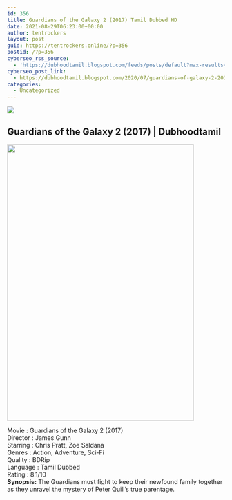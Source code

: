 ```yaml
---
id: 356
title: Guardians of the Galaxy 2 (2017) Tamil Dubbed HD
date: 2021-08-29T06:23:00+00:00
author: tentrockers
layout: post
guid: https://tentrockers.online/?p=356
postid: /?p=356
cyberseo_rss_source:
  - 'https://dubhoodtamil.blogspot.com/feeds/posts/default?max-results=150&start-index=151'
cyberseo_post_link:
  - https://dubhoodtamil.blogspot.com/2020/07/guardians-of-galaxy-2-2017-tamil.html
categories:
  - Uncategorized
---
```

<div class="media_block">
  <img src="https://1.bp.blogspot.com/-ZnpYdWlSAvQ/XwV4shM7P1I/AAAAAAAAA7M/T1IxhrosfsAaQUc1H9-oTZigpepPwKdQwCLcBGAsYHQ/s72-c/images%2B%25289%2529.jpeg" class="media_thumbnail" />
</div>

<div dir="ltr" trbidi="on" readability="12.1875">
  <h2>
    <span><span>Guardians of the Galaxy 2 (2017) | Dubhoodtamil</span></span>
  </h2>
  
  <div class="separator">
    <a href="https://1.bp.blogspot.com/-ZnpYdWlSAvQ/XwV4shM7P1I/AAAAAAAAA7M/T1IxhrosfsAaQUc1H9-oTZigpepPwKdQwCLcBGAsYHQ/s1600/images%2B%25289%2529.jpeg" imageanchor="1"><img loading="lazy" border="0" data-original-height="674" data-original-width="456" height="640" src="https://1.bp.blogspot.com/-ZnpYdWlSAvQ/XwV4shM7P1I/AAAAAAAAA7M/T1IxhrosfsAaQUc1H9-oTZigpepPwKdQwCLcBGAsYHQ/s640/images%2B%25289%2529.jpeg" width="432" /></a>
  </div>
  
  <p>
    Movie : Guardians of the Galaxy 2 (2017)<br />Director : James Gunn<br />Starring : Chris Pratt, Zoe Saldana<br />Genres : Action, Adventure, Sci-Fi<br />Quality : BDRip<br />Language : Tamil Dubbed<br />Rating : 8.1/10<br /><b>Synopsis:</b> The Guardians must fight to keep their newfound family together as they unravel the mystery of Peter Quill&#8217;s true parentage.
  </p>
</div>